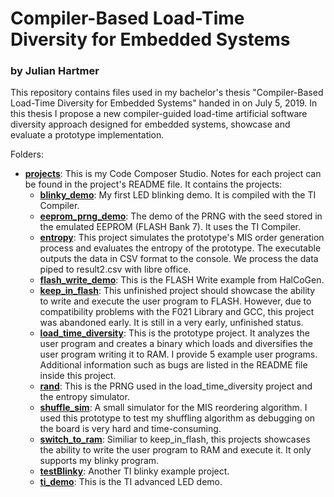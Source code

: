 # Compiler-Based Load-Time Diversity for Embedded Systems

### by Julian Hartmer

This repository contains files used in my bachelor's thesis "Compiler-Based Load-Time
Diversity for Embedded Systems" handed in on July 5, 2019. In this thesis I propose a new compiler-guided load-time artificial software diversity approach designed for embedded systems, showcase and evaluate a prototype implementation.

Folders:
* [__projects__](projects): This is my Code Composer Studio. Notes for each project can be found in the project's README file. It contains the projects:
  * [__blinky_demo__](projects/blinky_demo): My first LED blinking demo. It is compiled with the TI Compiler.
  * [__eeprom_prng_demo__](projects/eeprom_prng_demo): The demo of the PRNG with the seed stored in the emulated EEPROM (FLASH Bank 7). It uses the TI Compiler.
  * [__entropy__](projects/entropy): This project simulates the prototype's MIS order generation process and evaluates the entropy of the prototype. The executable outputs the data in CSV format to the console. We process the data piped to result2.csv with libre office.
  * [__flash_write_demo__](projects/flash_write_demo): This is the FLASH Write example from HalCoGen.
  * [__keep_in_flash__](projects/keep_in_flash): This unfinished project should showcase the ability to write and execute the user program to FLASH. However, due to compatibility problems with the F021 Library and GCC, this project was abandoned early. It is still in a very early, unfinished status.
  * [__load_time_diversity__](projects/load_time_diversity): This is the prototype project. It analyzes the user program and creates a binary which loads and diversifies the user program writing it to RAM. I provide 5 example user programs. Additional information such as bugs are listed in the README file inside this project.
  * [__rand__](projects/rand): This is the PRNG used in the load_time_diversity project and the entropy simulator.
  * [__shuffle_sim__](projects/shuffle_sim): A small simulator for the MIS reordering algorithm. I used this prototype to test my shuffling algorithm as debugging on the board is very hard and time-consuming.
  * [__switch_to_ram__](projects/switch_to_ram): Similiar to keep_in_flash, this projects showcases the ability to write the user program to RAM and execute it. It only supports my blinky program.
  * [__testBlinky__](projects/testBlinky): Another TI blinky example project.
  * [__ti_demo__](projects/ti_demo): This is the TI advanced LED demo.
